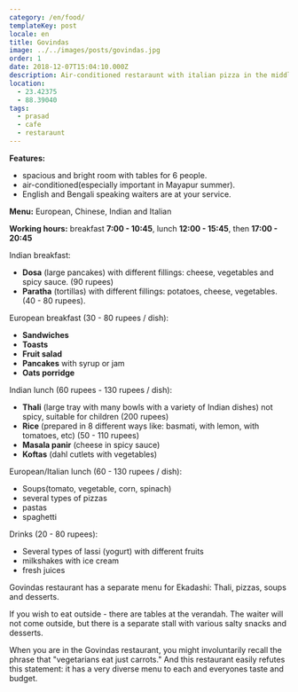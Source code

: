 ```yaml
---
category: /en/food/
templateKey: post
locale: en
title: Govindas
image: ../../images/posts/govindas.jpg
order: 1
date: 2018-12-07T15:04:10.000Z
description: Air-conditioned restaraunt with italian pizza in the middle of Sri Dham Mayapur.
location:
  - 23.42375
  - 88.39040
tags:
  - prasad
  - cafe
  - restaraunt
---
```


**Features:**
  - spacious and bright room with tables for 6 people.
  - air-conditioned(especially important in Mayapur summer).
  - English and Bengali speaking waiters are at your service.

**Menu:** European, Chinese, Indian and Italian

**Working hours:** breakfast **7:00 - 10:45**, lunch **12:00 - 15:45**, then **17:00 - 20:45**

Indian breakfast:
  - **Dosа** (large pancakes) with different fillings: cheese, vegetables and spicy sauce. (90 rupees)
  - **Paratha** (tortillas) with different fillings: potatoes, cheese, vegetables. (40 - 80 rupees).

European breakfast (30 - 80 rupees / dish):
  - **Sandwiches**
  - **Toasts**
  - **Fruit salad**
  - **Pancakes** with syrup or jam
  - **Oats porridge**

Indian lunch (60 rupees - 130 rupees / dish):
  - **Thali** (large tray with many bowls with a variety of Indian dishes) not spicy, suitable for children (200 rupees)
  - **Rice** (prepared in 8 different ways like: basmati, with lemon, with tomatoes, etc) (50 - 110 rupees)
  - **Masala panir** (cheese in spicy sauce)
  - **Koftas** (dahl cutlets with vegetables)

European/Italian lunch (60 - 130 rupees / dish):
  - Soups(tomato, vegetable, corn, spinach)
  - several types of pizzas
  - pastas
  - spaghetti   

Drinks (20 - 80 rupees):
  - Several types of lassi (yogurt) with different fruits
  - milkshakes with ice cream
  - fresh juices

 Govindas restaurant has a separate menu for Ekadashi: Thali, pizzas, soups and desserts.

 If you wish to eat outside - there are tables at the verandah.  The waiter will not come outside, but there is a separate stall with various salty snacks and desserts.

 When you are in the Govindas restaurant, you might involuntarily recall the phrase that "vegetarians eat just carrots."  And this restaurant easily refutes this statement: it has a very diverse menu to each and everyones taste and budget.
